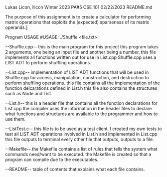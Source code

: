 
Lukas Licon, llicon 
Winter 2023 PA#5
CSE 101
02/22/2023
README.md

The purpose of this assignment is to create a calculator for performing matrix operations that exploits the (expected) sparseness of its matrix operands.]

Program USAGE
#USAGE: ./Shuffle <file.txt><number>

--Shuffle.cpp--
this is the main program for this project
this program takes 2 arguments, one being an input file and another being a number.
this file implements all functions written out for use in List.cpp
Shuffle.cpp uses a LIST ADT to perform shuffling operations. 

--List.cpp--
implementation of LIST ADT functions that will be used in Shuffle.cpp for access, manipulation, construction, and destruction to perform shuffling operations.
this file contains all the implementation of the function delcarations defined in List.h
this file also contains the structures such as Node and List.

--List.h--
this is a header file that contains all the function declarations for List.cpp
the compiler uses the information in the header files to declare what functions and structures are available to the programmer and how to use them.

--ListTest.c--
this file is to be used as a test client. I created my own tests to test all LIST ADT operations involved in List.h and implemented in List.cpp
this file outputs to terminal every other file that outputs, outputs to a file.

--Makefile--
the Makefile contains a list of rules that tells the system what commands need/want to be executed.
the Makefile is created so that a program can compile due to the executables.

--README--
table of contents that explains what each file contains.
